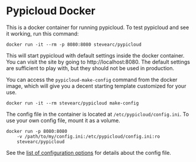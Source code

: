 Pypicloud Docker
================

This is a docker container for running pypicloud. To test pypicloud and see it
working, run this command:

```
docker run -it --rm -p 8080:8080 stevearc/pypicloud
```

This will start pypicloud with default settings inside the docker container.
You can visit the site by going to http://localhost:8080. The default settings
are sufficient to play with, but they should not be used in production.

You can access the `pypicloud-make-config` command from the docker image, which
will give you a decent starting template customized for your use.

```
docker run -it --rm stevearc/pypicloud make-config
```

The config file in the container is located at `/etc/pypicloud/config.ini`. To
use your own config file, mount it as a volume.

```
docker run -p 8080:8080
    -v /path/to/my/config.ini:/etc/pypicloud/config.ini:ro
    stevearc/pypicloud
```

See the [list of configuration
options](http://pypicloud.readthedocs.org/en/latest/topics/configuration.html)
for details about the config file.
